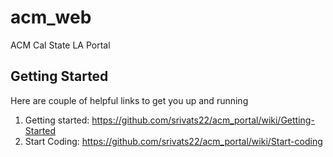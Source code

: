 # acm_web

ACM Cal State LA Portal

## Getting Started

Here are couple of helpful links to get you up and running
1. Getting started: https://github.com/srivats22/acm_portal/wiki/Getting-Started
2. Start Coding: https://github.com/srivats22/acm_portal/wiki/Start-coding
